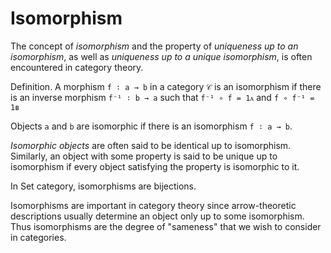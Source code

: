 # Isomorphism

The concept of *isomorphism* and the property of *uniqueness up to an isomorphism*, as well as *uniqueness up to a unique isomorphism*, is often encountered in category theory.

Definition. A morphism `f ∶ a → b` in a category `𝒞` is an isomorphism 
if there is an inverse morphism `f⁻¹ ∶ b → a` such that 
`f⁻¹ ∘ f = 1ᴀ` and `f ∘ f⁻¹ = 1ʙ`

Objects `a` and `b` are isomorphic if there is an isomorphism `f ∶ a → b`.

*Isomorphic objects* are often said to be identical up to isomorphism. Similarly, an object with some property is said to be unique up to isomorphism if every object satisfying the property is isomorphic to it.

In Set category, isomorphisms are bijections.


Isomorphisms are important in category theory since arrow-theoretic descriptions usually determine an object only up to some isomorphism. Thus isomorphisms are the degree of "sameness" that we wish to consider in categories.
